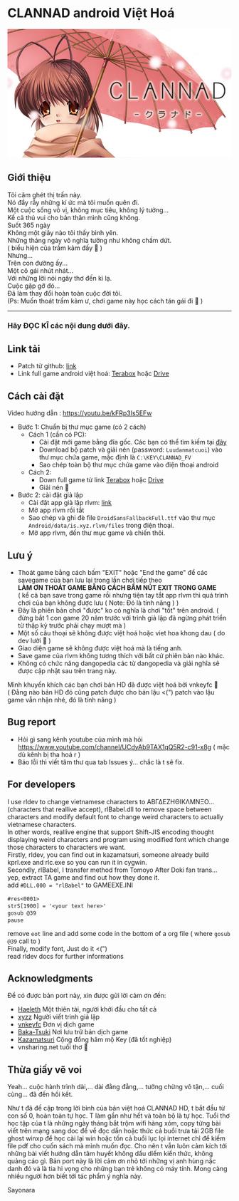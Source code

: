 # CLANNAD android Việt Hoá

![ảnh Lăn Nách](clannad.jpg)

## Giới thiệu
 
Tôi căm ghét thị trấn này.
<br>
Nó đầy rẫy những kí ức mà tôi muốn quên đi.
<br>
Một cuộc sống vô vị, không mục tiêu, không lý tưởng...
<br>
Kể cả thú vui cho bản thân mình cũng không.
<br>
Suốt 365 ngày
<br>
Không một giây nào tôi thấy bình yên.
<br>
Những tháng ngày vô nghĩa tưởng như không chấm dứt.
<br>
( biểu hiện của trầm kảm đấy :penguin: )
<br>
Nhưng...
<br>
Trên con đường ấy...
<br>
Một cô gái nhút nhát...
<br>
Với những lời nói ngây thơ đến kì lạ.
<br>
Cuộc gặp gỡ đó...
<br>
Đã làm thay đổi hoàn toàn cuộc đời tôi.
<br>
(Ps: Muốn thoát trầm kảm ư, chơi game này học cách tán gái đi :rofl: )

_____________________________________________________________________________
### Hãy **ĐỌC KĨ** các nội dung dưới đây.
<!--
## Thông tin chung
- Đây là phiên bản port từ đĩa cài CLANNAD Full Voice, được mod lại để chơi được trên android thông qua giả lập rlvm
- Bản port được tạo ra với mục đích ban đầu là dành cho bản thân người port, nên các vấn đề về lỗi phát sinh trong và sau khi cài sẽ không được hỗ trợ.
- Bản dịch được lấy từ [đây](https://www.baka-tsuki.org/project/index.php?title=CLANNAD_%7EVietnamese%7E), của nhóm vnkeyfc.
- Nghiêm cấm sử dụng bản port dưới bất kì hình thức thương mại nào.
-->
## Link tải
- Patch từ github: [link](https://github.com/luudanmatcuoi-vn/CLANNAD_android_viethoa/raw/main/CLANNAD_android_viethoa_patch.rar)
- Link full game android việt hoá: [Terabox](https://terabox.com/s/1_R3hm3OFCCePKoFTjTYsRw) hoặc  [Drive](https://drive.google.com/file/d/1K5HxFEWcTfgF19mAJ3DUX6jH14apWOOD/view?usp=sharing)

## Cách cài đặt

Video hướng dẫn : https://youtu.be/kFRp3Is5EFw

- Bước 1: Chuẩn bị thư mục game (có 2 cách)
  - Cách 1 (cần có PC): 
    - Cài đặt mới game bằng đĩa gốc. Các bạn có thể tìm kiếm tại [đây](https://solidtorrents.to/torrents/key-clannad-full-voice-rar-83345/5bd7e76914ab180a270b7ff9/)
    - Download bộ patch và giải nén (password: `Luudanmatcuoi`) vào thư mục chứa game, mặc định là `C:\KEY\CLANNAD_FV`
    - Sao chép toàn bộ thư mục chứa game vào điện thoại android
  - Cách 2:
    - Down full game từ link [Terabox](https://terabox.com/s/1_R3hm3OFCCePKoFTjTYsRw)  hoặc [Drive](https://drive.google.com/file/d/1K5HxFEWcTfgF19mAJ3DUX6jH14apWOOD/view?usp=sharing)
    - Giải nén :penguin:
- Bước 2: cài đặt giả lập
  - Cài đặt app giả lập rlvm: [link](https://m.apkpure.com/vn/rlvm/is.xyz.rlvm)
  - Mở app rlvm rồi tắt
  - Sao chép và ghi đè file `DroidSansFallbackFull.ttf` vào thư mục `Android/data/is.xyz.rlvm/files` trong điện thoại.
  - Mở app rlvm, đến thư mục game và chiến thôi.

## Lưu ý

- Thoát game bằng cách bấm "EXIT" hoặc "End the game" để các savegame của bạn lưu lại trong lần chơi tiếp theo<br>
__LÀM ƠN THOÁT GAME BẰNG CÁCH BẤM NÚT EXIT TRONG GAME__
<br>( kể cả bạn save trong game rồi nhưng tiện tay tắt app rlvm thì quá trình chơi của bạn không được lưu ( Note: Đó là tính năng ) )
- Đây là phiên bản chơi "được" ko có nghĩa là chơi "tốt" trên android.
  ( đừng bắt 1 con game 20 năm trước với trình giả lập đã ngừng phát triển từ thập kỷ trước phải chạy mượt mà )
- Một số câu thoại sẽ không được việt hoá hoặc viet hoa khong dau ( do dev lười :penguin: )
- Giao diện game sẽ không được việt hoá mà là tiếng anh.
- Save game của rlvm không tương thích với bất cứ phiên bản nào khác.
- Không có chức năng dangopedia các từ dangopedia và giải nghĩa sẽ được cập nhật sau trên trang này.

  
 Mình khuyến khích các bạn chơi bản HD đã được việt hoá bởi vnkeyfc :penguin:
 <br>
( Đằng nào bản HD đó cũng patch được cho bản lậu <\("\) patch vào lậu game vẫn nhận nhé, đó là tính năng )

## Bug report
- Hỏi gì sang kênh youtube của mình mà hỏi https://www.youtube.com/channel/UCdyAb9TAX1qQ5R2-c91-x8g ( mặc dù kênh bị tha hoá r )
- Báo lỗi thì viết tâm thư qua tab Issues ý... chắc là t sẽ fix.

## For developers
I use rldev to change vietnamese characters to ΑΒΓΔΕΖΗΘΙΚΛΜΝΞΟ...(characters that reallive accept), rlBabel.dll to remove space between characters and modify default font to change weird characters to actually vietnamese characters.
<br>
In other words, reallive engine that support Shift-JIS encoding thought displaying weird characters and program using modified font which change those characters to characters we want.
<br>
Firstly, rldev, you can find out in kazamatsuri, someone already build kprl.exe and rlc.exe so you can run it in cygwin.
<br>
Secondly, rlBabel, I transfer method from Tomoyo After Doki fan trans... yep, extract TA game and find out how they done it.
<br>
add `#DLL.000 = "rlBabel"` to GAMEEXE.INI
```
#res<0001>
strS[1900] = '<your text here>'
gosub @39
pause
```
remove `eot` line and add some code in the bottom of a org file ( where `gosub @39` call to )
<br>
Finally, modify font, Just do it <(")
<br>
read rldev docs for further informations

## Acknowledgments
Để có được bản port này, xin được gửi lời cảm ơn đến:
- [Haeleth](http://www.haeleth.net/) Một thiên tài, người khởi đầu cho tất cả
- [xyzz](https://github.com/xyzz/rlvm-android) Người viết trình giả lập
- [vnkeyfc](https://vnkeyfc.com) Đơn vị dịch game
- [Baka-Tsuki](https://www.baka-tsuki.org/) Nơi lưu trữ bản dịch game
- [Kazamatsuri](https://kazamatsuri.org/) Cộng đồng hâm mộ Key (đã tốt nghiệp) 
- vnsharing.net tuổi thơ :penguin:

## Thừa giấy vẽ voi
Yeah... cuộc hành trình dài,... dài đằng đẵng,... tưởng chừng vô tận,... cuối cùng... đã đến hồi kết.

Như t đã đề cập trong lời bình của bản việt hoá CLANNAD HD, t bắt đầu từ con số 0, hoàn toàn tự học. T làm gần như hết và toàn bộ là tự học.
Tuổi thơ học tập của t là những ngày tháng bắt trộm wifi hàng xóm, copy từng bài viết trên mạng sang doc để về đọc dần hoặc thức cả buổi trưa tải 2GB file ghost winxp để học cài lại win hoặc tốn cả buổi lục lọi internet chỉ để kiếm file pdf cho cuốn sách mà mình muốn đọc. Cho nên t vẫn luôn cảm kích tới những bài viết hướng dẫn tâm huyết không dấu diếm kiến thức, không quảng cáo gì.
Bản port này là lời cảm ơn nhỏ tới những vị anh hùng nặc danh đó và là tia hi vọng cho những bạn trẻ không có máy tính. Mong càng nhiều người hơn biết tới tác phẩm ý nghĩa này.

Sayonara


